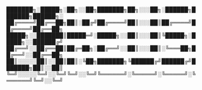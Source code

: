 ███████╗░█████╗░██╗░░██╗███████╗██╗░░░██╗░██████╗███████╗██████╗░
██╔════╝██╔══██╗██║░██╔╝██╔════╝██║░░░██║██╔════╝██╔════╝██╔══██╗
█████╗░░███████║█████═╝░█████╗░░██║░░░██║╚█████╗░█████╗░░██████╔╝
██╔══╝░░██╔══██║██╔═██╗░██╔══╝░░██║░░░██║░╚═══██╗██╔══╝░░██╔══██╗
██║░░░░░██║░░██║██║░╚██╗███████╗╚██████╔╝██████╔╝███████╗██║░░██║
╚═╝░░░░░╚═╝░░╚═╝╚═╝░░╚═╝╚══════╝░╚═════╝░╚═════╝░╚══════╝╚═╝░░╚═╝
